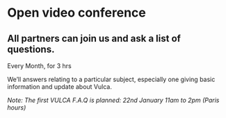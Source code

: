 # Open video conference 
## All partners can join us and ask a list of questions. 
Every Month, for 3 hrs

We’ll answers relating to a particular subject, especially one giving basic information and update about Vulca.   

_Note: The first VULCA F.A.Q is planned: 22nd January 11am to 2pm (Paris hours)_
